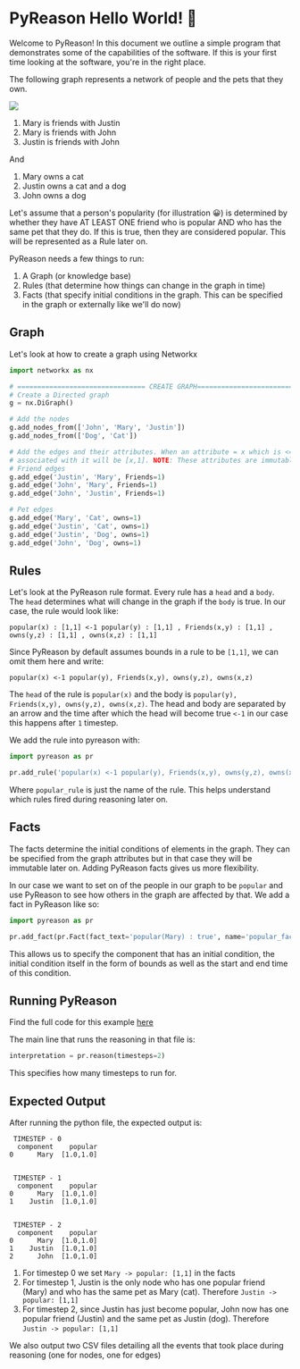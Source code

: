 # PyReason Hello World! 🚀

Welcome to PyReason! In this document we outline a simple program that demonstrates some of the capabilities of the software. If this is your first time looking at the software, you're in the right place.

The following graph represents a network of people and the pets that they own. 

<img src="../media/hello_world_friends_graph.png"/>

1. Mary is friends with Justin
2. Mary is friends with John
3. Justin is friends with John

And
1. Mary owns a cat
2. Justin owns a cat and a dog
3. John owns a dog


Let's assume that a person's popularity (for illustration 😀) is determined by whether they have AT LEAST ONE friend who is popular AND who has the same pet that they do. If this is true, then they are considered popular.
This will be represented as a Rule later on.

PyReason needs a few things to run:
1. A Graph (or knowledge base)
2. Rules (that determine how things can change in the graph in time)
3. Facts (that specify initial conditions in the graph. This can be specified in the graph or externally like we'll do now)

## Graph
Let's look at how to create a graph using Networkx

```python
import networkx as nx

# ================================ CREATE GRAPH====================================
# Create a Directed graph
g = nx.DiGraph()

# Add the nodes
g.add_nodes_from(['John', 'Mary', 'Justin'])
g.add_nodes_from(['Dog', 'Cat'])

# Add the edges and their attributes. When an attribute = x which is <= 1, the annotation
# associated with it will be [x,1]. NOTE: These attributes are immutable
# Friend edges
g.add_edge('Justin', 'Mary', Friends=1)
g.add_edge('John', 'Mary', Friends=1)
g.add_edge('John', 'Justin', Friends=1)

# Pet edges
g.add_edge('Mary', 'Cat', owns=1)
g.add_edge('Justin', 'Cat', owns=1)
g.add_edge('Justin', 'Dog', owns=1)
g.add_edge('John', 'Dog', owns=1)
```


## Rules
Let's look at the PyReason rule format. Every rule has a `head` and a `body`. The `head` determines what will change in the graph if the `body` is true.
In our case, the rule would look like:

```text
popular(x) : [1,1] <-1 popular(y) : [1,1] , Friends(x,y) : [1,1] , owns(y,z) : [1,1] , owns(x,z) : [1,1] 
```

Since PyReason by default assumes bounds in a rule to be `[1,1]`, we can omit them here and write:

```text
popular(x) <-1 popular(y), Friends(x,y), owns(y,z), owns(x,z)
```

The `head` of the rule is `popular(x)` and the body is `popular(y), Friends(x,y), owns(y,z), owns(x,z)`. The head and body are separated by an arrow and the time after which the head
will become true `<-1` in our case this happens after `1` timestep.

We add the rule into pyreason with:

```python
import pyreason as pr

pr.add_rule('popular(x) <-1 popular(y), Friends(x,y), owns(y,z), owns(x,z)', 'popular_rule')
```
Where `popular_rule` is just the name of the rule. This helps understand which rules fired during reasoning later on.

## Facts
The facts determine the initial conditions of elements in the graph. They can be specified from the graph attributes but in that
case they will be immutable later on. Adding PyReason facts gives us more flexibility.

In our case we want to set on of the people in our graph to be `popular` and use PyReason to see how others in the graph are affected by that.
We add a fact in PyReason like so:
```python
import pyreason as pr

pr.add_fact(pr.Fact(fact_text='popular(Mary) : true', name='popular_fact', start_time=0, end_time=2))
```

This allows us to specify the component that has an initial condition, the initial condition itself in the form of bounds
as well as the start and end time of this condition. 

## Running PyReason
Find the full code for this example [here](hello-world.py)

The main line that runs the reasoning in that file is:
```python
interpretation = pr.reason(timesteps=2)
```
This specifies how many timesteps to run for.

## Expected Output
After running the python file, the expected output is:

```
 TIMESTEP - 0
  component    popular
0      Mary  [1.0,1.0]


 TIMESTEP - 1
  component    popular
0      Mary  [1.0,1.0]
1    Justin  [1.0,1.0]


 TIMESTEP - 2
  component    popular
0      Mary  [1.0,1.0]
1    Justin  [1.0,1.0]
2      John  [1.0,1.0]

```

1. For timestep 0 we set `Mary -> popular: [1,1]` in the facts
2. For timestep 1, Justin is the only node who has one popular friend (Mary) and who has the same pet as Mary (cat). Therefore `Justin -> popular: [1,1]`
3. For timestep 2, since Justin has just become popular, John now has one popular friend (Justin) and the same pet as Justin (dog). Therefore `Justin -> popular: [1,1]`


We also output two CSV files detailing all the events that took place during reasoning (one for nodes, one for edges)

